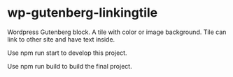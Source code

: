 # wp-gutenberg-linkingtile
Wordpress Gutenberg block. A tile with color or image background. Tile can link to other site and have text inside.

Use npm run start to develop this project.

Use npm run build to build the final project.
